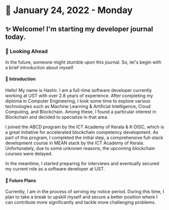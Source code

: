 # 📅 January 24, 2022 - Monday
## ✨ Welcome! I'm starting my developer journal today.

### 🔮 Looking Ahead
In the future, someone might stumble upon this journal. So, let's begin with a brief introduction about myself.

#### 👋 Introduction
Hello! My name is Hashir. I am a full-time software developer currently working at UST with over 2.8 years of experience. After completing my diploma in Computer Engineering, I took some time to explore various technologies such as Machine Learning & Artificial Intelligence, Cloud Computing, and Blockchain. Among these, I found a particular interest in Blockchain and decided to specialize in that area.

I joined the ABCD program by the ICT Academy of Kerala & K-DISC, which is a great initiative for accelerated blockchain competency development. As part of this program, I completed the initial step, a comprehensive full-stack development course in MEAN stack by the ICT Academy of Kerala. Unfortunately, due to some unknown reasons, the upcoming blockchain courses were delayed.

In the meantime, I started preparing for interviews and eventually secured my current role as a software developer at UST.

#### 🚀 Future Plans
Currently, I am in the process of serving my notice period. During this time, I plan to take a break to upskill myself and secure a better position where I can contribute more significantly and tackle more challenging problems.